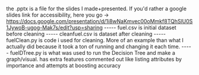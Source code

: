 the .pptx is a file for the slides I made+presented. If you'd rather a google slides link for accessibility, here you go -> https://docs.google.com/presentation/d/1i8wNaKmvec00oMmkf8TQhSlU0S1JywoB-ugog-Mak7s/edit?usp=sharing -----
fuel.csv is initial dataset before cleaning -----
cleanfuel.csv is dataset after cleaning  -----
fuelClean.py is code i used for cleaning. More of an example than what I actually did because it took a ton of running and changing it each time. -----
fuelDTree.py is what was used to run the Decision Tree and make a graph/visual. has extra features commented out like listing attributes by importance and attempts at boosting accuracy
